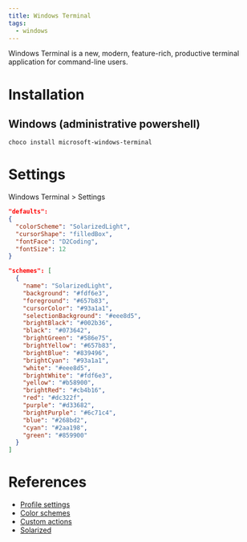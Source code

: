 ```yaml
---
title: Windows Terminal
tags:
  - windows
---
```


Windows Terminal is a new, modern, feature-rich, productive terminal application for command-line users.

# Installation
## Windows (administrative powershell)
```powershell
choco install microsoft-windows-terminal
```

# Settings
Windows Terminal > Settings
```json
"defaults":
{
  "colorScheme": "SolarizedLight",
  "cursorShape": "filledBox",
  "fontFace": "D2Coding",
  "fontSize": 12
}

"schemes": [
  {
    "name": "SolarizedLight",
    "background": "#fdf6e3",
    "foreground": "#657b83",
    "cursorColor": "#93a1a1",
    "selectionBackground": "#eee8d5",
    "brightBlack": "#002b36",
    "black": "#073642",
    "brightGreen": "#586e75",
    "brightYellow": "#657b83",
    "brightBlue": "#839496",
    "brightCyan": "#93a1a1",
    "white": "#eee8d5",
    "brightWhite": "#fdf6e3",
    "yellow": "#b58900",
    "brightRed": "#cb4b16",
    "red": "#dc322f",
    "purple": "#d33682",
    "brightPurple": "#6c71c4",
    "blue": "#268bd2",
    "cyan": "#2aa198",
    "green": "#859900"
  }
]
```

# References
- [Profile settings](https://aka.ms/terminal-profile-settings)
- [Color schemes](https://aka.ms/terminal-color-schemes)
- [Custom actions](https://aka.ms/terminal-keybindings)
- [Solarized](https://ethanschoonover.com/solarized/)
